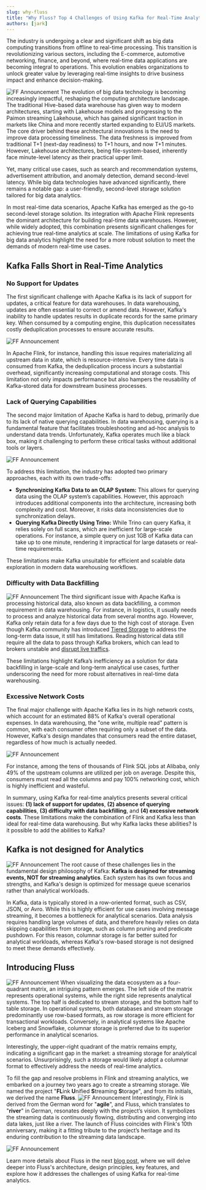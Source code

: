 ```yaml
---
slug: why-fluss
title: "Why Fluss? Top 4 Challenges of Using Kafka for Real-Time Analytics"
authors: [jark]
---
```


<!--
 Copyright (c) 2025 Alibaba Group Holding Ltd.

 Licensed under the Apache License, Version 2.0 (the "License");
 you may not use this file except in compliance with the License.
 You may obtain a copy of the License at

      http://www.apache.org/licenses/LICENSE-2.0

 Unless required by applicable law or agreed to in writing, software
 distributed under the License is distributed on an "AS IS" BASIS,
 WITHOUT WARRANTIES OR CONDITIONS OF ANY KIND, either express or implied.
 See the License for the specific language governing permissions and
 limitations under the License.
-->

The industry is undergoing a clear and significant shift as big data computing transitions from offline to real-time processing.
This transition is revolutionizing various sectors, including the E-commerce, automotive networking, finance, and beyond,
where real-time data applications are becoming integral to operations. This evolution enables organizations to unlock greater
value by leveraging real-time insights to drive business impact and enhance decision-making.

<!-- truncate -->

![FF Announcement](assets/why_fluss/img1.jpg)
The evolution of big data technology is becoming increasingly impactful, reshaping the computing architecture landscape.
The traditional Hive-based data warehouse has given way to modern architectures, starting with Lakehouse models and progressing
to the Paimon streaming Lakehouse, which has gained significant traction in markets like China and more recently started expanding to EU/US markets.
The core driver behind these architectural innovations is the need to improve data processing timeliness. The data freshness is improved from traditional
T+1 (next-day readiness) to T+1 hours, and now T+1 minutes. However, Lakehouse architectures, being file-system-based,
inherently face minute-level latency as their practical upper limit.

Yet, many critical use cases, such as search and recommendation systems, advertisement attribution, and anomaly detection, demand second-level latency.
While big data technologies have advanced significantly, there remains a notable gap: a user-friendly, second-level storage solution tailored for big data analytics.

In most real-time data scenarios, Apache Kafka has emerged as the go-to second-level storage solution. Its integration with Apache Flink represents the dominant architecture for building real-time data warehouses. However, while widely adopted, this combination presents significant challenges for achieving true real-time analytics at scale. The limitations of using Kafka for big data analytics highlight the need for a more robust solution to meet the demands of modern real-time use cases.

## Kafka Falls Short in Real-Time Analytics

### No Support for Updates

The first significant challenge with Apache Kafka is its lack of support for updates, a critical feature for data warehouses. In data warehousing, updates are often essential to correct or amend data. However, Kafka's inability to handle updates results in duplicate records for the same primary key. When consumed by a computing engine, this duplication necessitates costly deduplication processes to ensure accurate results.

![FF Announcement](assets/why_fluss/img2.jpg)

In Apache Flink, for instance, handling this issue requires materializing all upstream data in state, which is resource-intensive. Every time data is consumed from Kafka, the deduplication process incurs a substantial overhead, significantly increasing computational and storage costs. This limitation not only impacts performance but also hampers the reusability of Kafka-stored data for downstream business processes.

### Lack of Querying Capabilities

The second major limitation of Apache Kafka is hard to debug, primarily due to its lack of native querying capabilities. In data warehousing, querying is a fundamental feature that facilitates troubleshooting and ad-hoc analysis to understand data trends. Unfortunately, Kafka operates much like a black box, making it challenging to perform these critical tasks without additional tools or layers.

![FF Announcement](assets/why_fluss/img3.jpg)

To address this limitation, the industry has adopted two primary approaches, each with its own trade-offs:

- **Synchronizing Kafka Data to an OLAP System:** This allows for querying data using the OLAP system’s capabilities. However, this approach introduces additional components into the architecture, increasing both complexity and cost. Moreover, it risks data inconsistencies due to synchronization delays. 
- **Querying Kafka Directly Using Trino:** While Trino can query Kafka, it relies solely on full scans, which are inefficient for large-scale operations. For instance, a simple query on just 1GB of Kafka data can take up to one minute, rendering it impractical for large datasets or real-time requirements.

These limitations make Kafka unsuitable for efficient and scalable data exploration in modern data warehousing workflows.

### Difficulty with Data Backfilling

![FF Announcement](assets/why_fluss/img4.jpg)
The third significant issue with Apache Kafka is processing historical data, also known as data backfilling, a common requirement in data warehousing.
For instance, in logistics, it usually needs to process and analyze historical data from several months ago. However, Kafka only retain data for a few days due to the high cost of storage.
Even though Kafka community has introduced [Tiered Storage](https://cwiki.apache.org/confluence/display/KAFKA/KIP-405%3A+Kafka+Tiered+Storage) to address the long-term data issue, it still has limitations.
Reading historical data still require all the data to pass through Kafka brokers, which can lead to brokers unstable and [disrupt live traffics](https://www.warpstream.com/blog/tiered-storage-wont-fix-kafka#increased-complexity-and-operational-burden).

These limitations highlight Kafka’s inefficiency as a solution for data backfilling in large-scale and long-term analytical use cases, further underscoring the need for more robust alternatives in real-time data warehousing.

### Excessive Network Costs
The final major challenge with Apache Kafka lies in its high network costs, which account for an estimated 88% of Kafka's overall operational expenses. In data warehousing, the "one write, multiple read" pattern is common, with each consumer often requiring only a subset of the data. However, Kafka's design mandates that consumers read the entire dataset, regardless of how much is actually needed.

![FF Announcement](assets/why_fluss/img5.jpg)

For instance, among the tens of thousands of Flink SQL jobs at Alibaba, only 49% of the upstream columns are utilized per job on average. Despite this, consumers must read all the columns and pay 100% networking cost, which is highly inefficient and wasteful.

In summary, using Kafka for real-time analytics presents several critical issues: **(1) lack of support for updates**, **(2) absence of querying capabilities**, **(3) difficulty with data backfilling**, and **(4) excessive network costs**. These limitations make the combination of Flink and Kafka less than ideal for real-time data warehousing.
But why Kafka lacks these abilities? Is it possible to add the abilities to Kafka?

## Kafka is not designed for Analytics

![FF Announcement](assets/why_fluss/img6.jpg)
The root cause of these challenges lies in the fundamental design philosophy of Kafka: **Kafka is designed for streaming events, NOT for streaming analytics**. Each system has its own focus and strengths, and Kafka's design is optimized for message queue scenarios rather than analytical workloads.

In Kafka, data is typically stored in a row-oriented format, such as CSV, JSON, or Avro.
While this is highly efficient for use cases involving message streaming, it becomes a bottleneck for analytical scenarios.
Data analysis requires handling large volumes of data, and therefore heavily relies on data skipping capabilities from storage, such as column pruning and predicate pushdown.
For this reason, columnar storage is far better suited for analytical workloads, whereas Kafka's row-based storage is not designed to meet these demands effectively.

## Introducing Fluss

![FF Announcement](assets/why_fluss/img7.jpg)
When visualizing the data ecosystem as a four-quadrant matrix, an intriguing pattern emerges.
The left side of the matrix represents operational systems, while the right side represents analytical systems.
The top half is dedicated to stream storage, and the bottom half to table storage.
In operational systems, both databases and stream storage predominantly use row-based formats, as row storage is more efficient for transactional workloads. Conversely, in analytical systems like Apache Iceberg and Snowflake, columnar storage is preferred due to its superior performance in analytical scenarios.

Interestingly, the upper-right quadrant of the matrix remains empty, indicating a significant gap in the market: a streaming storage for analytical scenarios. Unsurprisingly, such a storage would likely adopt a columnar format to effectively address the needs of real-time analytics.

To fill the gap and resolve problems in Flink and streaming analytics, we embarked on a journey two years ago to create a streaming storage. We named the project "**FL**ink **U**nified **S**treaming **S**torage", and from its initials, we derived the name **Fluss**.
![FF Announcement](assets/why_fluss/img8.jpg)
Interestingly, Flink is derived from the German word for "**agile**", and Fluss, which translates to "**river**" in German, resonates deeply with the project’s vision.
It symbolizes the streaming data is continuously flowing, distributing and converging into data lakes, just like a river.
The launch of Fluss coincides with Flink's 10th anniversary, making it a fitting tribute to the project’s heritage and its enduring contribution to the streaming data landscape.

![FF Announcement](assets/why_fluss/img9.jpg)

Learn more details about Fluss in the next [blog post](/blog/fluss-intro/), where we will delve deeper into Fluss's architecture, design principles, key features, and explore how it addresses the challenges of using Kafka for real-time analytics.

